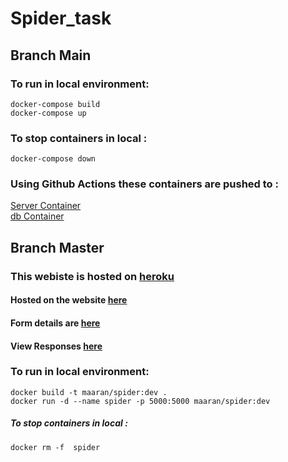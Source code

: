 # Spider_task

## Branch Main   

### To run in local environment:

``docker-compose build``    
``docker-compose up``

### To stop containers in local :

``docker-compose down``

### Using Github Actions these containers are pushed to :

[Server Container](https://hub.docker.com/repository/docker/maaran/spider_web)   
[db Container](https://hub.docker.com/repository/docker/maaran/spider_db)   

## Branch Master

### This webiste is hosted on [heroku](https://www.heroku.com/)

#### Hosted on the website [here](https://spider987.herokuapp.com/)
#### Form details are [here](https://spider987.herokuapp.com/table)
#### View Responses [here](https://spider987.herokuapp.com/viewResponse)


### To run in local environment:

``docker build -t maaran/spider:dev .``  
``docker run -d --name spider -p 5000:5000 maaran/spider:dev``   

##### To stop containers in local :

``docker rm -f  spider``

